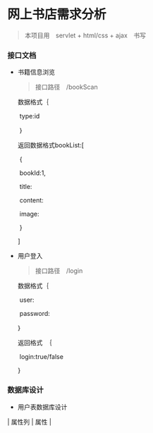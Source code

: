 #  网上书店需求分析

>  本项目用　servlet + html/css + ajax　书写

###  接口文档

* 书籍信息浏览

  > 接口路径　/bookScan

  数据格式｛

  ​			type:id

  ​		｝

  返回数据格式bookList:[

  ​	{

  ​		bookId:1,

  ​		title:

  ​		content:

  ​		image:

  ​	}

  ]

* 用户登入　

  > 接口路径　/login

  数据格式｛

  ​	user:

  ​	password:

  ｝

  返回格式　｛

  ​	login:true/false

  }



###  数据库设计

*  用户表数据库设计

  | 属性列   | 属性   |  